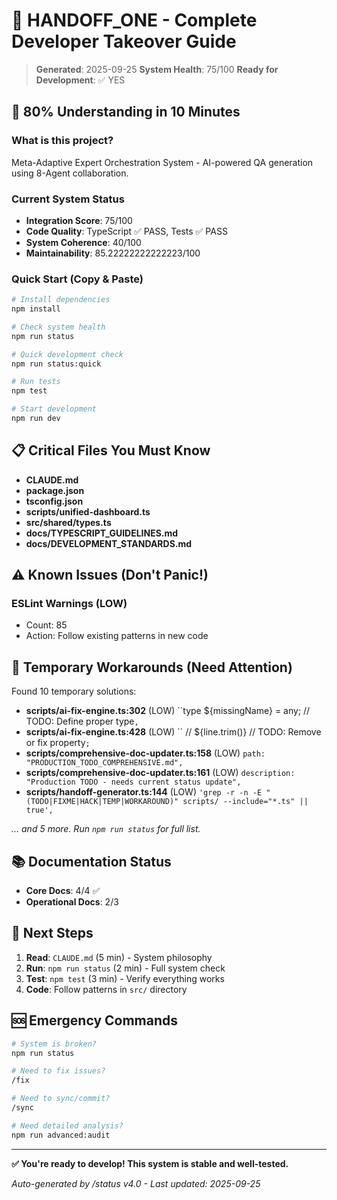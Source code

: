 # 🚀 HANDOFF_ONE - Complete Developer Takeover Guide

> **Generated**: 2025-09-25
> **System Health**: 75/100
> **Ready for Development**: ✅ YES

## 🎯 **80% Understanding in 10 Minutes**

### **What is this project?**

Meta-Adaptive Expert Orchestration System - AI-powered QA generation using 8-Agent collaboration.

### **Current System Status**

- **Integration Score**: 75/100
- **Code Quality**: TypeScript ✅ PASS, Tests ✅ PASS
- **System Coherence**: 40/100
- **Maintainability**: 85.22222222222223/100

### **Quick Start (Copy & Paste)**

```bash
# Install dependencies
npm install

# Check system health
npm run status

# Quick development check
npm run status:quick

# Run tests
npm test

# Start development
npm run dev
```

## 📋 **Critical Files You Must Know**

- **CLAUDE.md**
- **package.json**
- **tsconfig.json**
- **scripts/unified-dashboard.ts**
- **src/shared/types.ts**
- **docs/TYPESCRIPT_GUIDELINES.md**
- **docs/DEVELOPMENT_STANDARDS.md**

## ⚠️ **Known Issues (Don't Panic!)**

### ESLint Warnings (LOW)

- Count: 85
- Action: Follow existing patterns in new code

## 🔧 **Temporary Workarounds (Need Attention)**

Found 10 temporary solutions:

- **scripts/ai-fix-engine.ts:302** (LOW)
  ``type ${missingName} = any; // TODO: Define proper type`,`
- **scripts/ai-fix-engine.ts:428** (LOW)
  ``    // ${line.trim()} // TODO: Remove or fix property`;`
- **scripts/comprehensive-doc-updater.ts:158** (LOW)
  `path: "PRODUCTION_TODO_COMPREHENSIVE.md",`
- **scripts/comprehensive-doc-updater.ts:161** (LOW)
  `description: "Production TODO - needs current status update",`
- **scripts/handoff-generator.ts:144** (LOW)
  `'grep -r -n -E "(TODO|FIXME|HACK|TEMP|WORKAROUND)" scripts/ --include="*.ts" || true',`

_... and 5 more. Run `npm run status` for full list._

## 📚 **Documentation Status**

- **Core Docs**: 4/4 ✅
- **Operational Docs**: 2/3

## 🚀 **Next Steps**

1. **Read**: `CLAUDE.md` (5 min) - System philosophy
2. **Run**: `npm run status` (2 min) - Full system check
3. **Test**: `npm test` (3 min) - Verify everything works
4. **Code**: Follow patterns in `src/` directory

## 🆘 **Emergency Commands**

```bash
# System is broken?
npm run status

# Need to fix issues?
/fix

# Need to sync/commit?
/sync

# Need detailed analysis?
npm run advanced:audit
```

---

**✅ You're ready to develop! This system is stable and well-tested.**

_Auto-generated by /status v4.0 - Last updated: 2025-09-25_
